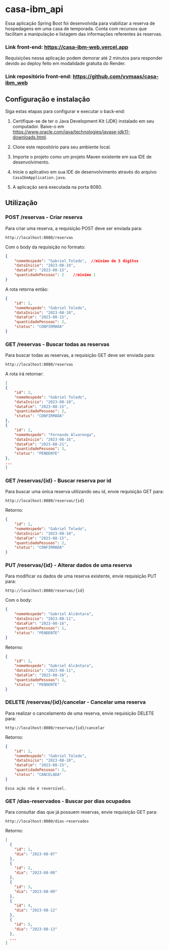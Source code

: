 # casa-ibm_api

Essa aplicação Spring Boot foi desenvolvida para viabilizar a reserva de hospedagens em uma casa de temporada. Conta com recursos que facilitam a manipulação e listagem das informações referentes às reservas.

### Link front-end: https://casa-ibm-web.vercel.app

Requisições nessa aplicação podem demorar até 2 minutos para responder devido ao deploy feito em modalidade gratuita do Render.

### Link repositório front-end: https://github.com/vvmaas/casa-ibm_web


## Configuração e instalação

Siga estas etapas para configurar e executar o back-end:

1. Certifique-se de ter o Java Development Kit (JDK) instalado em seu computador. Baixe-o em https://www.oracle.com/java/technologies/javase-jdk11-downloads.html.

2. Clone este repositório para seu ambiente local.

3. Importe o projeto como um projeto Maven existente em sua IDE de desenvolvimento.

4. Inicie o aplicativo em sua IDE de desenvolvimento através do arquivo `CasaIbmApplication.java`.

5. A aplicação será executada na porta 8080.


## Utilização

### POST /reservas - Criar reserva

Para criar uma reserva, a requisição POST deve ser enviada para:

```url
http://localhost:8080/reservas
```
Com o body da requisição no formato: 

```json
{
    "nomeHospede": "Gabriel Toledo",  //minímo de 3 dígitos 
    "dataInicio": "2023-08-10",
    "dataFim": "2023-08-15",
    "quantidadePessoas": 2    //minímo 1 
}
```
A rota retorna então:

```json
{
    "id": 1,
    "nomeHospede": "Gabriel Toledo",
    "dataInicio": "2023-08-10",
    "dataFim": "2023-08-15",
    "quantidadePessoas": 2,
    "status": "CONFIRMADA"
}
```

### GET /reservas - Buscar todas as reservas

Para buscar todas as reservas, a requisição GET deve ser enviada para:

```url
http://localhost:8080/reservas
```
A rota irá retornar:

```json
[
{
    "id": 1,
    "nomeHospede": "Gabriel Toledo",
    "dataInicio": "2023-08-10",
    "dataFim": "2023-08-15",
    "quantidadePessoas": 2,
    "status": "CONFIRMADA"
},
{
    "id": 2,
    "nomeHospede": "Fernando Alvarenga",
    "dataInicio": "2023-08-16",
    "dataFim": "2023-08-21",
    "quantidadePessoas": 3,
    "status": "PENDENTE"
},
...
]

```

### GET /reservas/{id} - Buscar reserva por id

Para buscar uma única reserva utilizando seu id, envie requisição GET para:

```url
http://localhost:8080/reservas/{id}
```
Retorno:

```json
{
    "id": 1,
    "nomeHospede": "Gabriel Toledo",
    "dataInicio": "2023-08-10",
    "dataFim": "2023-08-15",
    "quantidadePessoas": 2,
    "status": "CONFIRMADA"
}
```

### PUT /reservas/{id} - Alterar dados de uma reserva

Para modificar os dados de uma reserva existente, envie requisição PUT para:

```url
http://localhost:8080/reservas/{id}
```
Com o body:

```json
{
    "nomeHospede": "Gabriel Alcântara",
    "dataInicio": "2023-08-11",
    "dataFim": "2023-08-16",
    "quantidadePessoas": 1,
    "status": "PENDENTE"
}
```

Retorno:

```json
{
    "id": 1,
    "nomeHospede": "Gabriel Alcântara",
    "dataInicio": "2023-08-11",
    "dataFim": "2023-08-16",
    "quantidadePessoas": 1,
    "status": "PENDENTE"
}
```

### DELETE /reservas/{id}/cancelar - Cancelar uma reserva

Para realizar o cancelamento de uma reserva, envie requisição DELETE para:

```url
http://localhost:8080/reservas/{id}/cancelar
```
Retorno:

```json
{
    "id": 1,
    "nomeHospede": "Gabriel Toledo",
    "dataInicio": "2023-08-10",
    "dataFim": "2023-08-15",
    "quantidadePessoas": 2,
    "status": "CANCELADA"
}
```
```Essa ação não é reversível.```

### GET /dias-reservados - Buscar por dias ocupados

Para consultar dias que já possuem reservas, envie requisição GET para: 

```url
http://localhost:8080/dias-reservados
```
Retorno:

```json
[
  {
    "id": 1,
    "dia": "2023-08-07"
  },
  {
    "id": 2,
    "dia": "2023-08-08"
  },
  {
    "id": 3,
    "dia": "2023-08-09"
  },
  {
    "id": 4,
    "dia": "2023-08-12"
  },
  {
    "id": 5,
    "dia": "2023-08-13"
  },
  ...
]
```

